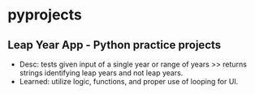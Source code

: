 # pyprojects
Leap Year App - Python practice projects
----------------------------------------
* Desc: tests given input of a single year or range of years >> returns strings identifying leap years and not leap years.
* Learned: utilize logic, functions, and proper use of looping for UI.
